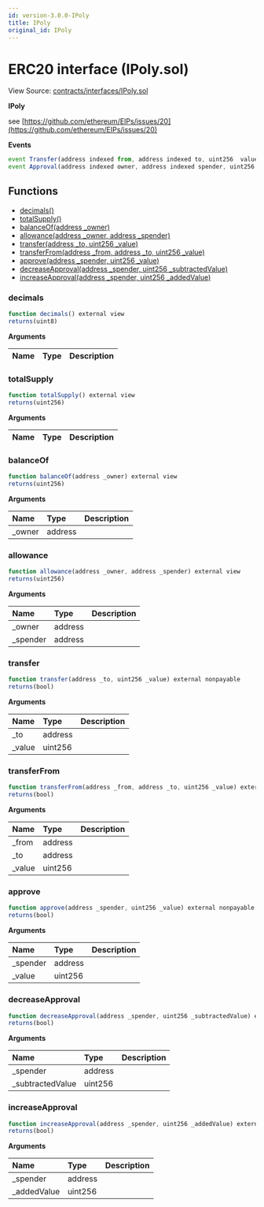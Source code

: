 ```yaml
---
id: version-3.0.0-IPoly
title: IPoly
original_id: IPoly
---
```


# ERC20 interface \(IPoly.sol\)

View Source: [contracts/interfaces/IPoly.sol](https://github.com/remon-nashid/polymath-core/tree/0c5593835be9dcec69d8de5b12eb17bc7cd77adc/contracts/interfaces/IPoly.sol)

**IPoly**

see [https://github.com/ethereum/EIPs/issues/20](https://github.com/ethereum/EIPs/issues/20)

**Events**

```javascript
event Transfer(address indexed from, address indexed to, uint256  value);
event Approval(address indexed owner, address indexed spender, uint256  value);
```

## Functions

* [decimals\(\)](ipoly.md#decimals)
* [totalSupply\(\)](ipoly.md#totalsupply)
* [balanceOf\(address \_owner\)](ipoly.md#balanceof)
* [allowance\(address \_owner, address \_spender\)](ipoly.md#allowance)
* [transfer\(address \_to, uint256 \_value\)](ipoly.md#transfer)
* [transferFrom\(address \_from, address \_to, uint256 \_value\)](ipoly.md#transferfrom)
* [approve\(address \_spender, uint256 \_value\)](ipoly.md#approve)
* [decreaseApproval\(address \_spender, uint256 \_subtractedValue\)](ipoly.md#decreaseapproval)
* [increaseApproval\(address \_spender, uint256 \_addedValue\)](ipoly.md#increaseapproval)

### decimals

```javascript
function decimals() external view
returns(uint8)
```

**Arguments**

| Name | Type | Description |
| :--- | :--- | :--- |


### totalSupply

```javascript
function totalSupply() external view
returns(uint256)
```

**Arguments**

| Name | Type | Description |
| :--- | :--- | :--- |


### balanceOf

```javascript
function balanceOf(address _owner) external view
returns(uint256)
```

**Arguments**

| Name | Type | Description |
| :--- | :--- | :--- |
| \_owner | address |  |

### allowance

```javascript
function allowance(address _owner, address _spender) external view
returns(uint256)
```

**Arguments**

| Name | Type | Description |
| :--- | :--- | :--- |
| \_owner | address |  |
| \_spender | address |  |

### transfer

```javascript
function transfer(address _to, uint256 _value) external nonpayable
returns(bool)
```

**Arguments**

| Name | Type | Description |
| :--- | :--- | :--- |
| \_to | address |  |
| \_value | uint256 |  |

### transferFrom

```javascript
function transferFrom(address _from, address _to, uint256 _value) external nonpayable
returns(bool)
```

**Arguments**

| Name | Type | Description |
| :--- | :--- | :--- |
| \_from | address |  |
| \_to | address |  |
| \_value | uint256 |  |

### approve

```javascript
function approve(address _spender, uint256 _value) external nonpayable
returns(bool)
```

**Arguments**

| Name | Type | Description |
| :--- | :--- | :--- |
| \_spender | address |  |
| \_value | uint256 |  |

### decreaseApproval

```javascript
function decreaseApproval(address _spender, uint256 _subtractedValue) external nonpayable
returns(bool)
```

**Arguments**

| Name | Type | Description |
| :--- | :--- | :--- |
| \_spender | address |  |
| \_subtractedValue | uint256 |  |

### increaseApproval

```javascript
function increaseApproval(address _spender, uint256 _addedValue) external nonpayable
returns(bool)
```

**Arguments**

| Name | Type | Description |
| :--- | :--- | :--- |
| \_spender | address |  |
| \_addedValue | uint256 |  |

